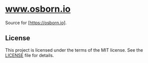 # www.osborn.io

Source for [https://osborn.io].

## License

This project is licensed under the terms of the MIT license.
See the [LICENSE](LICENSE) file for details.
